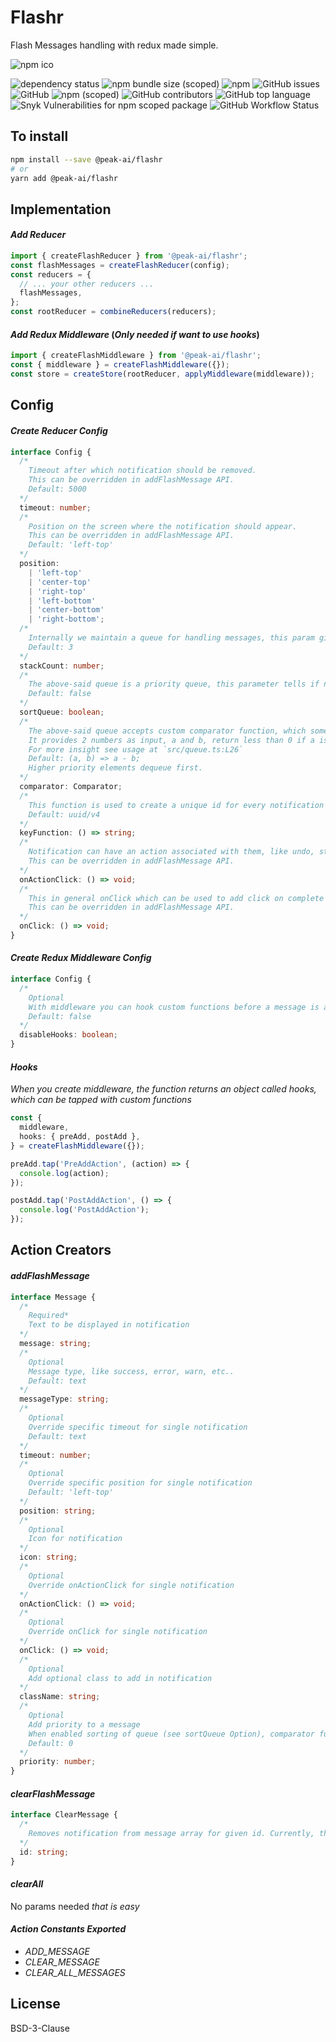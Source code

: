 # Flashr

Flash Messages handling with redux made simple.

![npm ico](https://nodeico.herokuapp.com/@peak-ai/flashr.svg)

![dependency status](https://img.shields.io/librariesio/release/npm/@peak-ai/flashr)
![npm bundle size (scoped)](https://img.shields.io/bundlephobia/minzip/@peak-ai/flashr)
![npm](https://img.shields.io/npm/dw/@peak-ai/flashr)
![GitHub issues](https://img.shields.io/github/issues/peak-ai/flashr)
![GitHub](https://img.shields.io/github/license/peak-ai/flashr)
![npm (scoped)](https://img.shields.io/npm/v/@peak-ai/flashr)
![GitHub contributors](https://img.shields.io/github/contributors/peak-ai/flashr)
![GitHub top language](https://img.shields.io/github/languages/top/peak-ai/flashr)
![Snyk Vulnerabilities for npm scoped package](https://img.shields.io/snyk/vulnerabilities/npm/@peak-ai/flashr)
![GitHub Workflow Status](https://img.shields.io/github/workflow/status/peak-ai/flashr/Lint%20and%20Build)

## To install

```bash
npm install --save @peak-ai/flashr
# or
yarn add @peak-ai/flashr
```

## Implementation

#### _Add Reducer_

```js
import { createFlashReducer } from '@peak-ai/flashr';
const flashMessages = createFlashReducer(config);
const reducers = {
  // ... your other reducers ...
  flashMessages,
};
const rootReducer = combineReducers(reducers);
```

#### _Add Redux Middleware_ (_Only needed if want to use hooks_)

```js
import { createFlashMiddleware } from '@peak-ai/flashr';
const { middleware } = createFlashMiddleware({});
const store = createStore(rootReducer, applyMiddleware(middleware));
```

## Config

#### _Create Reducer Config_

```typescript
interface Config {
  /*
    Timeout after which notification should be removed.
    This can be overridden in addFlashMessage API.
    Default: 5000
  */
  timeout: number;
  /*
    Position on the screen where the notification should appear.
    This can be overridden in addFlashMessage API.
    Default: 'left-top'
  */
  position:
    | 'left-top'
    | 'center-top'
    | 'right-top'
    | 'left-bottom'
    | 'center-bottom'
    | 'right-bottom';
  /*
    Internally we maintain a queue for handling messages, this param gives only the desired number of messages at any point in time, rest will be available in the queue and added as messages are removed from message array.
    Default: 3
  */
  stackCount: number;
  /*
    The above-said queue is a priority queue, this parameter tells if needs to be sorted.
    Default: false
  */
  sortQueue: boolean;
  /*
    The above-said queue accepts custom comparator function, which somewhat works like Array.prototype.sort's callback function.
    It provides 2 numbers as input, a and b, return less than 0 if a is small || greater than 0 if b is small.
    For more insight see usage at `src/queue.ts:L26`
    Default: (a, b) => a - b; 
    Higher priority elements dequeue first.
  */
  comparator: Comparator;
  /*
    This function is used to create a unique id for every notification object.
    Default: uuid/v4
  */
  keyFunction: () => string;
  /*
    Notification can have an action associated with them, like undo, stop etc...
    This can be overridden in addFlashMessage API.
  */
  onActionClick: () => void;
  /*
    This in general onClick which can be used to add click on complete notification
    This can be overridden in addFlashMessage API.
  */
  onClick: () => void;
}
```

#### _Create Redux Middleware Config_

```typescript
interface Config {
  /*
    Optional
    With middleware you can hook custom functions before a message is added to the queue and after a message is added. this flag is used to disable those hooks.
    Default: false
  */
  disableHooks: boolean;
}
```

#### _Hooks_

_When you create middleware, the function returns an object called hooks, which can be tapped with custom functions_

```typescript
const {
  middleware,
  hooks: { preAdd, postAdd },
} = createFlashMiddleware({});

preAdd.tap('PreAddAction', (action) => {
  console.log(action);
});

postAdd.tap('PostAddAction', () => {
  console.log('PostAddAction');
});
```

## Action Creators

#### _addFlashMessage_

```typescript
interface Message {
  /*
    Required*
    Text to be displayed in notification
  */
  message: string;
  /*
    Optional
    Message type, like success, error, warn, etc..
    Default: text  
  */
  messageType: string;
  /*
    Optional
    Override specific timeout for single notification
    Default: text  
  */
  timeout: number;
  /*
    Optional
    Override specific position for single notification
    Default: 'left-top'  
  */
  position: string;
  /*
    Optional
    Icon for notification
  */
  icon: string;
  /*
    Optional
    Override onActionClick for single notification
  */
  onActionClick: () => void;
  /*
    Optional
    Override onClick for single notification
  */
  onClick: () => void;
  /*
    Optional
    Add optional class to add in notification
  */
  className: string;
  /*
    Optional
    Add priority to a message
    When enabled sorting of queue (see sortQueue Option), comparator function is called, if passed, else use maxComparator function, higher priority elements at first in the queue.
    Default: 0
  */
  priority: number;
}
```

#### _clearFlashMessage_

```typescript
interface ClearMessage {
  /*
    Removes notification from message array for given id. Currently, there is no option to remove messages from the queue, except clearAll.
  */
  id: string;
}
```

#### _clearAll_

No params needed _that is easy_

#### _Action Constants Exported_

- _ADD_MESSAGE_
- _CLEAR_MESSAGE_
- _CLEAR_ALL_MESSAGES_

## License

BSD-3-Clause
